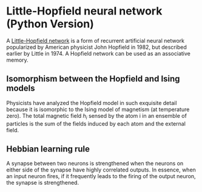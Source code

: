 # Little-Hopfield neural network (Python Version)

A [Little-Hopfield network](https://en.wikipedia.org/wiki/Hopfield_network) is a form of recurrent artificial neural network popularized by American physicist John Hopfield in 1982, but described earlier by Little in 1974. A Hopfield network can be used as an associative memory. 

## Isomorphism between the Hopfield and Ising models

Physicists have analyzed the Hopfield model in such exquisite detail because it is isomorphic to the Ising model of magnetism (at temperature zero). The total magnetic field $h_i$ sensed by the atom i in an ensemble of particles is the sum of the fields induced by each atom and the external field.

## Hebbian learning rule

A synapse between two neurons is strengthened when the neurons on either side of the synapse have highly correlated outputs. In essence, when an input neuron fires, if it frequently leads to the firing of the output neuron, the synapse is strengthened. 

